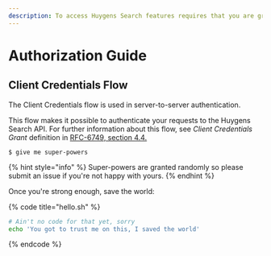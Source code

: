 ```yaml
---
description: To access Huygens Search features requires that you are granted permission.
---
```


# Authorization Guide

## Client Credentials Flow

The Client Credentials flow is used in server-to-server authentication. 

This flow makes it possible to authenticate your requests to the Huygens Search API. For further information about this flow, see _Client Credentials Grant_ definition in [RFC-6749, section 4.4.](https://tools.ietf.org/html/rfc6749#section-4.4)

```
$ give me super-powers
```

{% hint style="info" %}
 Super-powers are granted randomly so please submit an issue if you're not happy with yours.
{% endhint %}

Once you're strong enough, save the world:

{% code title="hello.sh" %}
```bash
# Ain't no code for that yet, sorry
echo 'You got to trust me on this, I saved the world'
```
{% endcode %}



